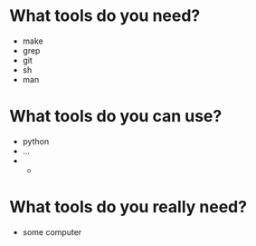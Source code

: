 # What tools do you need? #
- make
- grep
- git
- sh
- man

# What tools do you can use? #
- python
- ...
- *

# What tools do you really need? #
- some computer
